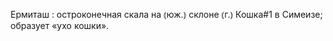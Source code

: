 ---
---

Ермиташ
: остроконечная скала на ⦅юж.⦆ склоне ⦅г.⦆ Кошка#1 в Симеизе; образует «ухо кошки».
